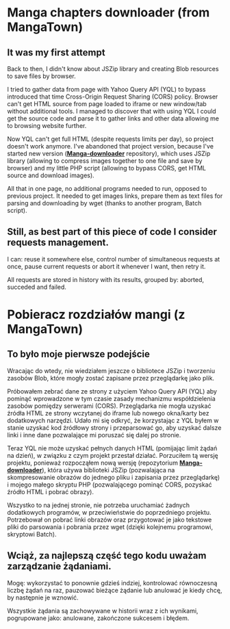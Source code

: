 ﻿# Manga chapters downloader (from MangaTown)

## It was my first attempt

Back to then, I didn't know about JSZip library and creating Blob resources to save files by browser.

I tried to gather data from page with Yahoo Query API (YQL) to bypass introduced that time Cross-Origin Request Sharing (CORS) policy. Browser can't get HTML source from page loaded to iframe or new window/tab without additional tools. I managed to discover that with using YQL I could get the source code and parse it to gather links and other data allowing me to browsing website further.

Now YQL can't get full HTML (despite requests limits per day), so project doesn't work anymore. I've abandoned that project version, because I've started new version \(**[Manga-downloader](https://github.com/martin11591/Manga-downloader)** repository\), which uses JSZip library (allowing to compress images together to one file and save by browser) and my little PHP script (allowing to bypass CORS, get HTML source and download images).

All that in one page, no additional programs needed to run, opposed to previous project. It needed to get images links, prepare them as text files for parsing and downloading by wget (thanks to another program, Batch script).

## Still, as best part of this piece of code I consider requests management.

I can: reuse it somewhere else, control number of simultaneous requests at once, pause current requests or abort it whenever I want, then retry it.

All requests are stored in history with its results, grouped by: aborted, succeded and failed.

# Pobieracz rozdziałów mangi (z MangaTown)

## To było moje pierwsze podejście

Wracając do wtedy, nie wiedziałem jeszcze o bibliotece JSZip i tworzeniu zasobów Blob, które mogły zostać zapisane przez przeglądarkę jako plik.

Próbowałem zebrać dane ze strony z użyciem Yahoo Query API (YQL) aby pominąć wprowadzone w tym czasie zasady mechanizmu współdzielenia zasobów pomiędzy serwerami (CORS). Przeglądarka nie mogła uzyskać źródła HTML ze strony wczytanej do iframe lub nowego okna/karty bez dodatkowych narzędzi. Udało mi się odkryć, że korzystając z YQL byłem w stanie uzyskać kod źródłowy strony i przeparsować go, aby uzyskać dalsze linki i inne dane pozwalające mi poruszać się dalej po stronie.

Teraz YQL nie może uzyskać pełnych danych HTML (pomijając limit żądań na dzień), w związku z czym projekt przestał działać. Porzuciłem tą wersję projektu, ponieważ rozpocząłem nową wersję \(repozytorium **[Manga-downloader](https://github.com/martin11591/Manga-downloader)**\), która używa biblioteki JSZip (pozwalająca na skompresowanie obrazów do jednego pliku i zapisania przez przeglądarkę) i mojego małego skryptu PHP (pozwalającego pominąć CORS, pozyskać źródło HTML i pobrać obrazy).

Wszystko to na jednej stronie, nie potrzeba uruchamiać żadnych dodatkowych programów, w przeciwieństwie do poprzedniego projektu. Potrzebował on pobrać linki obrazów oraz przygotować je jako tekstowe pliki do parsowania i pobrania przez wget (dzięki kolejnemu programowi, skryptowi Batch).

## Wciąż, za najlepszą część tego kodu uważam zarządzanie żądaniami.

Mogę: wykorzystać to ponownie gdzieś indziej, kontrolować równoczesną liczbę żądań na raz, pauzować bieżące żądanie lub anulować je kiedy chcę, by następnie je wznowić.

Wszystkie żądania są zachowywane w historii wraz z ich wynikami, pogrupowane jako: anulowane, zakończone sukcesem i błędem.